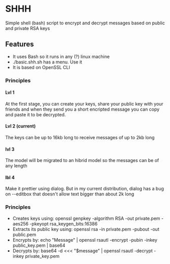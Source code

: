 # SHHH
Simple shell (bash) script to encrypt and decrypt messages based on public and private RSA keys 
## Features
- It uses Bash so it runs in any (?) linux machine
- ./basic.shh.sh has a menu. Use it
- It is based on OpenSSL CLI



### Principles
#### Lvl 1
At the first stage, you can create your keys, share your public key with your friends and when they send you a short encripted message you can copy and paste it to be decrypted.
#### Lvl 2 (current)
The keys can be up to 16kb long to receive messages of up to 2kb long
#### lvl 3
The model will be migrated to an hibrid model so the messages can be of any length
#### lbl 4
Make it prettier using dialog. But in my current distribution, dialog has a bug on --editbox that doesn't allow text bigger than about 2k long

### Principles
- Creates keys using: openssl genpkey -algorithm RSA -out private.pem -aes256 -pkeyopt rsa_keygen_bits:16386
- Extracts its public key using: openssl rsa -in private.pem -pubout -out public.pem
- Encrypts by: echo "Message" | openssl rsautl -encrypt -pubin -inkey public_key.pem | base64
- Decrypts by: base64 -d <<< "$message" | openssl rsautl -decrypt -inkey private_key.pem

